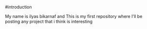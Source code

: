 #introduction


My name is ilyas bikarnaf and This is my first repository where I'll be posting any project that i think is interesting
